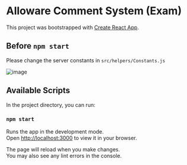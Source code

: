 # Alloware Comment System (Exam)

This project was bootstrapped with [Create React App](https://github.com/facebook/create-react-app).

## Before `npm start`
Please change the server constants in `src/helpers/Constants.js`

![image](https://user-images.githubusercontent.com/18145922/153724971-669b52a8-a4dd-4654-82d4-e834ca8e70f0.png)


## Available Scripts

In the project directory, you can run:

### `npm start`

Runs the app in the development mode.\
Open [http://localhost:3000](http://localhost:3000) to view it in your browser.

The page will reload when you make changes.\
You may also see any lint errors in the console.
